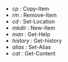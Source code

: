 * *cp :* Copy-Item
* *rm :* Remove-Item
* *cd :* Set-Location
* *mkdir :* New-Item
* *man :* Get-Help
* *history :* Get-history
* *alias :* Set-Alias
* *cat :* Get-Content
